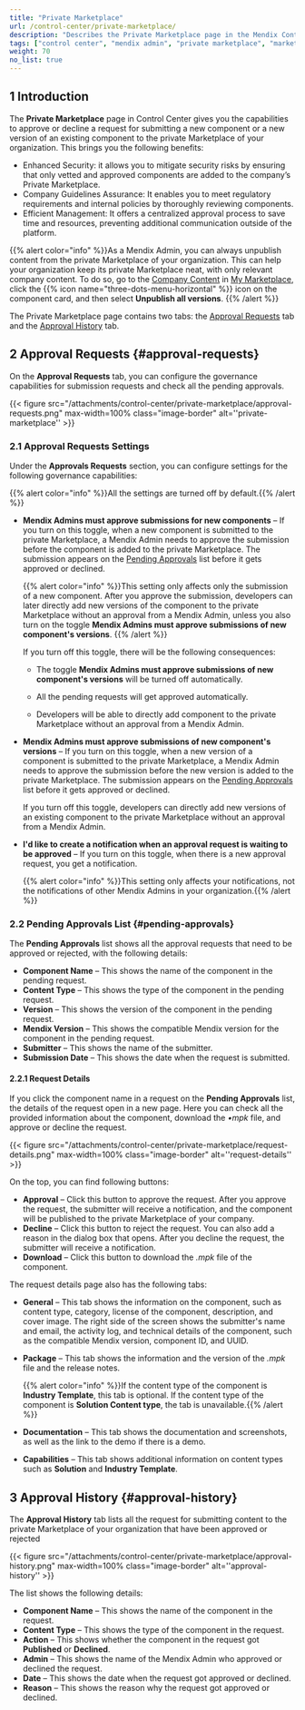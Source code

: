 ```yaml
---
title: "Private Marketplace"
url: /control-center/private-marketplace/
description: "Describes the Private Marketplace page in the Mendix Control Center."
tags: ["control center", "mendix admin", "private marketplace", "marketplace"]
weight: 70
no_list: true
---
```


## 1 Introduction

The **Private Marketplace** page in Control Center gives you the capabilities to approve or decline a request for submitting a new component or a new version of an existing component to the private Marketplace of your organization. This brings you the following benefits:

- Enhanced Security: it allows you to mitigate security risks by ensuring that only vetted and approved components are added to the company’s Private Marketplace.
- Company Guidelines Assurance: It enables you to meet regulatory requirements and internal policies by thoroughly reviewing components.
- Efficient Management: It offers a centralized approval process to save time and resources, preventing additional communication outside of the platform. 

{{% alert color="info" %}}As a Mendix Admin, you can always unpublish content from the private Marketplace of your organization. This can help your organization keep its private Marketplace neat, with only relevant company content. To do so, go to the [Company Content](/appstore/overview/my-marketplace/#company-content) in [My Marketplace](https://marketplace.mendix.com/link/mymarketplace), click the {{% icon name="three-dots-menu-horizontal" %}} icon on the component card, and then select **Unpublish all versions**. {{% /alert %}}

The Private Marketplace page contains two tabs: the [Approval Requests](#approval-requests) tab and the [Approval History](#approval-history) tab.

## 2 Approval Requests {#approval-requests}

On the **Approval Requests** tab, you can configure the governance capabilities for submission requests and check all the pending approvals.

{{< figure src="/attachments/control-center/private-marketplace/approval-requests.png" max-width=100% class="image-border" alt=''private-marketplace''  >}}

### 2.1 Approval Requests Settings

Under the **Approvals Requests** section, you can configure settings for the following governance capabilities:

{{% alert color="info" %}}All the settings are turned off  by default.{{% /alert %}}

* **Mendix Admins must approve submissions for new components** – If you turn on this toggle, when a new component is submitted to the private Marketplace, a Mendix Admin needs to approve the submission before the component is added to the private Marketplace. The submission appears on the [Pending Approvals](#pending-approvals) list before it gets approved or declined.

  {{% alert color="info" %}}This setting only affects only the submission of a new component. After you approve the submission, developers can later directly add new versions of the component to the private Marketplace without an approval from a Mendix Admin, unless you also turn on the toggle **Mendix Admins must approve submissions of new component's versions**. {{% /alert %}}

  If you turn off this toggle, there will be the following consequences:

  * The toggle **Mendix Admins must approve submissions of new component's versions** will be turned off automatically.
  * All the pending requests will get approved automatically.

  * Developers will be able to directly add component to the private Marketplace without an approval from a Mendix Admin.

* **Mendix Admins must approve submissions of new component's versions** – If you turn on this toggle, when a new version of a component is submitted to the private Marketplace, a Mendix Admin needs to approve the submission before the new version is added to the private Marketplace. The submission appears on the [Pending Approvals](#pending-approvals) list before it gets approved or declined.

  If you turn off this toggle, developers can directly add new versions of an existing component to the private Marketplace without an approval from a Mendix Admin.

* **I'd like to create a notification when an approval request is waiting to be approved** – If you turn on this toggle, when there is a new approval request, you get a notification.

  {{% alert color="info" %}}This setting only affects your notifications, not the notifications of other Mendix Admins in your organization.{{% /alert %}}

### 2.2 Pending Approvals List {#pending-approvals}

The **Pending Approvals** list shows all the approval requests that need to be approved or rejected, with the following details:

* **Component Name** – This shows the name of the component in the pending request.
* **Content Type** – This shows the type of the component in the pending request.
* **Version** – This shows the version of the component in the pending request.
* **Mendix Version** – This shows the compatible Mendix version for the component in the pending request.
* **Submitter** – This shows the name of the submitter.
* **Submission Date** – This shows the date when the request is submitted.

#### 2.2.1 Request Details

If you click the component name in a request on the **Pending Approvals** list, the details of the request open in a new page. Here you can check all the provided information about the component, download the *•mpk* file, and approve or decline the request.

{{< figure src="/attachments/control-center/private-marketplace/request-details.png" max-width=100% class="image-border" alt=''request-details''  >}}

On the top, you can find following buttons:

*  **Approval** – Click this button to approve the request. After you approve the request, the submitter will receive a notification, and the component will be published to the private Marketplace of your company.
*  **Decline** – Click this button to reject the request. You can also add a reason in the dialog box that opens. After you decline the request, the submitter will receive a notification.
* **Download** – Click this button to download the *.mpk* file of the component.

The request details page also has the following tabs:

- **General** – This tab shows the information on the component, such as content type, category, license of the component, description, and cover image. The right side of the screen shows the submitter's name and email, the activity log, and technical details of the component, such as the compatible Mendix version, component ID, and UUID.

- **Package** – This tab shows the information and the version of the *.mpk* file and the release notes.

  {{% alert color="info" %}}If the content type of the component is **Industry Template**, this tab is optional. If the content type of the component is **Solution Content type**, the tab is unavailable.{{% /alert %}}

- **Documentation** – This tab shows the documentation and screenshots, as well as the link to the demo if there is a demo.

- **Capabilities** – This tab shows additional information on content types such as **Solution** and **Industry Template**. 

## 3 Approval History {#approval-history}

The **Approval History** tab lists all the request for submitting content to the private Marketplace of your organization that have been approved or rejected

{{< figure src="/attachments/control-center/private-marketplace/approval-history.png" max-width=100% class="image-border" alt=''approval-history''  >}}

The list shows the following details:

* **Component Name** – This shows the name of the component in the request.
* **Content Type** – This shows the type of the component in the request.
* **Action** – This shows whether the component in the request got **Published** or **Declined**.
* **Admin** – This shows the name of the Mendix Admin who approved or declined the request.
* **Date** – This shows the date when the request got approved or declined.
* **Reason** – This shows the reason why the request got approved or declined.
